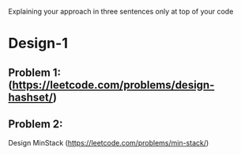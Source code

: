 Explaining your approach in three sentences only at top of your code

# Design-1

## Problem 1:(https://leetcode.com/problems/design-hashset/)



## Problem 2:
Design MinStack (https://leetcode.com/problems/min-stack/)



